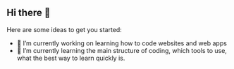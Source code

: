 ## Hi there 👋
Here are some ideas to get you started:

- 🔭 I’m currently working on learning how to code websites and web apps
- 🌱 I’m currently learning the main structure of coding, which tools to use, what the best way to learn quickly is.

<!--
**lucasdamato/lucasdamato** is a ✨ _special_ ✨ repository because its `README.md` (this file) appears on your GitHub profile.

